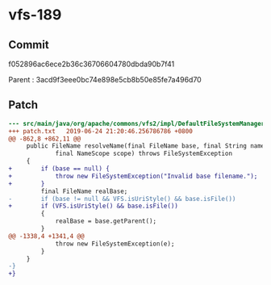 # vfs-189

## Commit
f052896ac6ece2b36c36706604780dbda90b7f41

Parent : 3acd9f3eee0bc74e898e5cb8b50e85fe7a496d70

## Patch
```diff
--- src/main/java/org/apache/commons/vfs2/impl/DefaultFileSystemManager.java	2019-06-24 21:16:51.156777115 +0800
+++ patch.txt	2019-06-24 21:20:46.256786786 +0800
@@ -862,8 +862,11 @@
     public FileName resolveName(final FileName base, final String name,
             final NameScope scope) throws FileSystemException
     {
+        if (base == null) {
+            throw new FileSystemException("Invalid base filename.");
+        }
         final FileName realBase;
-        if (base != null && VFS.isUriStyle() && base.isFile())
+        if (VFS.isUriStyle() && base.isFile())
         {
             realBase = base.getParent();
         }
@@ -1338,4 +1341,4 @@
             throw new FileSystemException(e);
         }
     }
-}
+}
```
